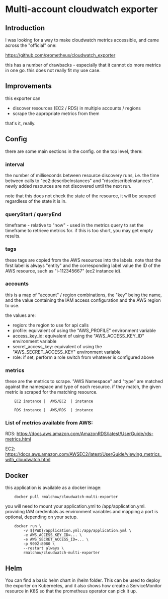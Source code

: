 

# Multi-account cloudwatch exporter



## Introduction

I was looking for a way to make cloudwatch metrics accessible, and came across the "official" one:

https://github.com/prometheus/cloudwatch_exporter

this has a number of drawbacks - especially that it cannot do more metrics in one go. this does not really fit my use case. 



## Improvements

this exporter can

- discover resources (EC2 / RDS) in multiple accounts / regions
- scrape the appropriate metrics from them 

that's it, really.



## Config

there are some main sections in the config. on the top level, there:

### interval 

the number of milliseconds between resource discovery runs, i.e. the time between calls to "ec2:describeInstances" and "rds:describeInstances". newly added resources are not discovered until the next run.

note that this does not check the state of the resource, it will be scraped regardless of the state it is in.

### queryStart / queryEnd 

timeframe - relative to "now" - used in the metrics query to set the timeframe to retrieve metrics for. if this is too short, you may get empty results. 

### tags

these tags are copied from the AWS resources into the labels. note that the first label is always "entity" and the corresponding label value the ID of the AWS resource, such as "i-112345667" (ec2 instance id).

### accounts

this is a map of "account" / region combinations, the "key" being the name, and the value containing the IAM access configuration and the AWS region to use.

the values are:

- region: the region to use for api calls
- profile: equivalent of using the "AWS_PROFILE" environment variable
- access_key_id: equivalent of using the "AWS_ACCESS_KEY_ID" environment variable
- secret_access_key: equivalent of using the "AWS_SECRET_ACCESS_KEY" environment variable
- role: if set, perform a role switch from whatever is configured above

### metrics

these are the metrics to scrape. "AWS Namespace" and "type" are matched against the namespace and type of each resource. if they match, the given metric is scraped for the matching resource.


        EC2 instance |  AWS/EC2  | instance

        RDS instance |  AWS/RDS  | instance 

### List of metrics available from AWS:

RDS: https://docs.aws.amazon.com/AmazonRDS/latest/UserGuide/rds-metrics.html

EC2: https://docs.aws.amazon.com/AWSEC2/latest/UserGuide/viewing_metrics_with_cloudwatch.html


## Docker

this application is available as a docker image:

        docker pull rmalchow/cloudwatch-multi-exporter

you will need to mount your application.yml to /app/application.yml. providing IAM credentials as environment variables and mapping a port is optional, depending on your setup.

        docker run \
            -v ${PWD}/application.yml:/app/application.yml \
            -e AWS_ACCESS_KEY_ID=... \
            -e AWS_SECRET_ACCESS_ID=... \
            -p 9092:8080 \
            --restart always \
            rmalchow/cloudwatch-multi-exporter


## Helm

You can find a basic helm chart in /helm folder. This can be used to deploy the exporter on Kubernetes, and it also shows how create a ServiceMonitor resource in K8S so that the prometheus operator can pick it up.

